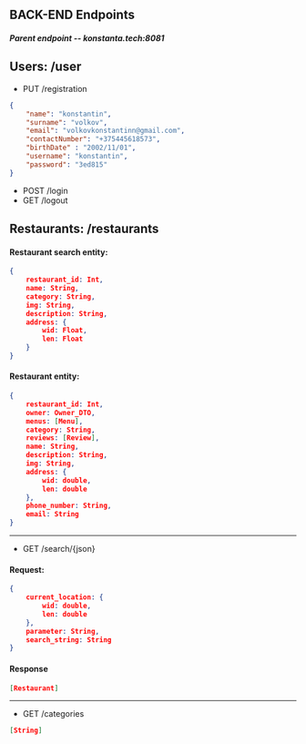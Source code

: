 ## BACK-END Endpoints
##### Parent endpoint -- konstanta.tech:8081
## Users: /user
- PUT /registration
```JSON
{
    "name": "konstantin",
    "surname": "volkov",
    "email": "volkovkonstantinn@gmail.com",
    "contactNumber": "+375445618573",
    "birthDate" : "2002/11/01",
    "username": "konstantin",
    "password": "3ed815"
}
```
- POST /login
- GET /logout
## Restaurants: /restaurants
#### Restaurant search entity:
```JSON
{
	restaurant_id: Int,
	name: String,
	category: String,
	img: String,
	description: String,
	address: {
		wid: Float,
		len: Float	
	}
}
```
#### Restaurant entity:
```JSON
{
	restaurant_id: Int,
	owner: Owner_DTO,
	menus: [Menu],
	category: String,
	reviews: [Review],
	name: String,
	description: String,
	img: String,
	address: {
		wid: double,
		len: double
	},
	phone_number: String,
	email: String
}
```
----
- GET /search/{json}
#### Request:
```json
{
	current_location: {
		wid: double,
		len: double
	},
	parameter: String,
	search_string: String
}
```
#### Response
```json
[Restaurant]
```
---
- GET /categories
```JSON
[String]
```
